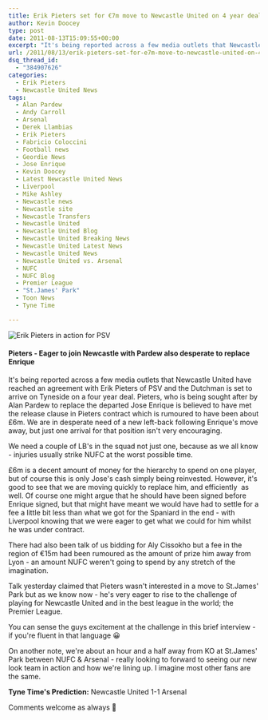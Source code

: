 ```yaml
---
title: Erik Pieters set for €7m move to Newcastle United on 4 year deal
author: Kevin Doocey
type: post
date: 2011-08-13T15:09:55+00:00
excerpt: "It's being reported across a few media outlets that Newcastle United have reached an agreement with Erik Pieters of PSV and the Dutchman is set to arrive on Tyneside on.."
url: /2011/08/13/erik-pieters-set-for-e7m-move-to-newcastle-united-on-4-year-deal/
dsq_thread_id:
  - "384907626"
categories:
  - Erik Pieters
  - Newcastle United News
tags:
  - Alan Pardew
  - Andy Carroll
  - Arsenal
  - Derek Llambias
  - Erik Pieters
  - Fabricio Coloccini
  - Football news
  - Geordie News
  - Jose Enrique
  - Kevin Doocey
  - Latest Newcastle United News
  - Liverpool
  - Mike Ashley
  - Newcastle news
  - Newcastle site
  - Newcastle Transfers
  - Newcastle United
  - Newcastle United Blog
  - Newcastle United Breaking News
  - Newcastle United Latest News
  - Newcastle United News
  - Newcastle United vs. Arsenal
  - NUFC
  - NUFC Blog
  - Premier League
  - "St.James' Park"
  - Toon News
  - Tyne Time

---
```

![Erik Pieters in action for PSV](https://www.tynetime.com/wp-content/uploads/2011/08/Erik-Pieters-PSV1.jpg "Erik-Pieters-PSV")

#### Pieters - Eager to join Newcastle with Pardew also desperate to replace Enrique

It's being reported across a few media outlets that Newcastle United have reached an agreement with Erik Pieters of PSV and the Dutchman is set to arrive on Tyneside on a four year deal. Pieters, who is being sought after by Alan Pardew to replace the departed Jose Enrique is believed to have met the release clause in Pieters contract which is rumoured to have been about £6m. We are in desperate  need of a new left-back following Enrique's move away, but just one arrival for that position isn't very encouraging.

We need a couple of LB's in the squad not just one, because as we all know - injuries usually strike NUFC at the worst possible time.

£6m is a decent amount of money for the hierarchy to spend on one player, but of course this is only Jose's cash simply being reinvested. However, it's good to see that we are moving quickly to replace him, and efficiently  as well. Of course one might argue that he should have been signed before Enrique signed, but that might have meant we would have had to settle for a fee a little bit less than what we got for the Spaniard in the end - with Liverpool knowing that we were eager to get what we could for him whilst he was under contract.

There had also been talk of us bidding for Aly Cissokho but a fee in the region of €15m had been rumoured as the amount of prize him away from Lyon - an amount NUFC weren't going to spend by any stretch of the imagination.

Talk yesterday claimed that Pieters wasn't interested in a move to St.James' Park but as we know now - he's very eager to rise to the challenge of playing for Newcastle United and in the best league in the world; the Premier League.

You can sense the guys excitement at the challenge in this brief interview - if you're fluent in that language 😀

On another note, we're about an hour and a half away from KO at St.James' Park between NUFC & Arsenal - really looking to forward to seeing our new look team in action and how we're lining up. I imagine most other fans are the same.

**Tyne Time's Prediction:** Newcastle United 1-1 Arsenal

Comments welcome as always 🙂
